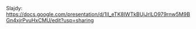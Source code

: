 Slajdy: https://docs.google.com/presentation/d/1lI_eTK8lWTkBUjJrlLO979rnw5M9BGn4xjrPvuHxCMU/edit?usp=sharing

